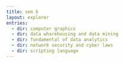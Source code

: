 ```yaml
---
title: sem 6
layout: explorer
entries:
  - dir: computer graphics
  - dir: data wharehousing and data mining
  - dir: fundamental of data analytics
  - dir: network security and cyber laws
  - dir: scripting language
---
```

